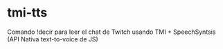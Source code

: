 # tmi-tts
Comando !decir para leer el chat de Twitch usando TMI + SpeechSyntsis (API Nativa text-to-voice de JS)
